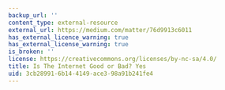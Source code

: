 ```yaml
---
backup_url: ''
content_type: external-resource
external_url: https://medium.com/matter/76d9913c6011
has_external_licence_warning: true
has_external_license_warning: true
is_broken: ''
license: https://creativecommons.org/licenses/by-nc-sa/4.0/
title: Is The Internet Good or Bad? Yes
uid: 3cb28991-6b14-4149-ace3-98a91b241fe4
---
```

